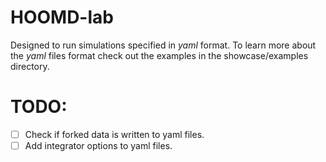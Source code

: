 # HOOMD-lab 

Designed to run simulations specified in *yaml* format.
To learn more about the *yaml* files format check out the examples in the showcase/examples directory.


# TODO:

- [ ] Check if forked data is written to yaml files.
- [ ] Add integrator options to yaml files.
